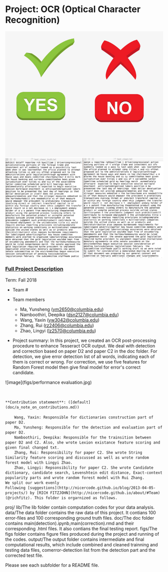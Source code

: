 # Project: OCR (Optical Character Recognition) 
![image](figs/image2.jpg)
![image](figs/image1.jpg)




### [Full Project Description](doc/project4_desc.md)

Term: Fall 2018

+ Team #
+ Team members
	+ Ma, Yunsheng (ym2650@columbia.edu)
	+ Namboothiri, Deepika (dsn2127@columbia.edu)
	+ Wang, Yaxin (yw3042@columbia.edu)
	+ Zhang, Rui (rz2406@columbia.edu)
	+ Zhao, Lingyi (lz2570@columbia.edu)

+ Project summary: In this project, we created an OCR post-processing procedure to enhance Tesseract OCR output. We deal with detection and correction based on paper D2 and paper C2 in the doc folder. For detection, we give error detection list of all words, indicating each of them is correct or wrong. For correction, we use five features for Random Forest model then give final model for error's correct candidate. 

![image](figs/performance evaluation.jpg)

```

	
**Contribution statement**: ([default](doc/a_note_on_contributions.md)) 

	Wang, Yaxin: Responsible for dictionaries construction part of paper D2.
	Ma, Yunsheng: Responsible for the detection and evaluation part of paper D2. 
	Namboothiri, Deepika: Responsible for the trainsition between paper D2 and C2. Also, she wrote Lexion existance feature scoring and given final changed txt.  
	Zhang, Rui: Responsibility for paper C2. She wrote String Similarity feature scoring and discussed as well as wrote random forest model with Lingyi Zhao. 
	Zhao, Lingyi: Repsonsibility for paper C2. She wrote Candidate dictionary, candidate search, Levenshtein edit distance, Exact-context popularity parts and wrote random forest model with Rui Zhang. 
We split our work evenly
Following [suggestions](http://nicercode.github.io/blog/2013-04-05-projects/) by [RICH FITZJOHN](http://nicercode.github.io/about/#Team) (@richfitz). This folder is orgarnized as follows.

```
proj/
lib/The lib folder contain computation codes for your data analysis.
data/The data folder contains the raw data of this project. It contians 100 error-files and 100 corresponding ground truth files. 
doc/The doc folder contains main(detection).ipynb,main(correction).rmd and their corresponding .html files. It also contians the final testing report.
figs/The figs folder contains figure files produced during the project and running of the codes.
output/The output folder contains intermediate and final computational results, which include combined and cleaned trainning and testing data files, comerror-detection list from the detection part and the corrected test file.


Please see each subfolder for a README file.
